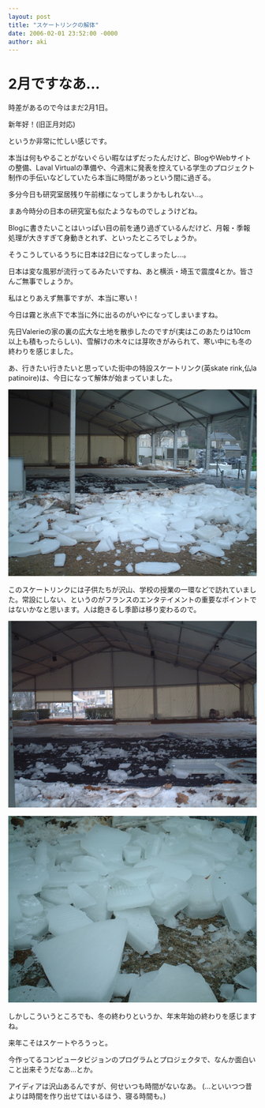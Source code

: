 ```yaml
---
layout: post
title: "スケートリンクの解体"
date: 2006-02-01 23:52:00 -0000
author: aki
---
```

# 2月ですなあ…

時差があるので今はまだ2月1日。

新年好！(旧正月対応)

というか非常に忙しい感じです。

本当は何もやることがないぐらい暇なはずだったんだけど、BlogやWebサイトの整備、Laval Virtualの準備や、今週末に発表を控えている学生のプロジェクト制作の手伝いなどしていたら本当に時間があっという間に過ぎる。

多分今日も研究室居残り午前様になってしまうかもしれない…。

まあ今時分の日本の研究室も似たようなものでしょうけどね。

Blogに書きたいことはいっぱい目の前を通り過ぎているんだけど、月報・季報処理が大きすぎて身動きとれず、といったところでしょうか。

そうこうしているうちに日本は2日になってしまったし…。

日本は変な風邪が流行ってるみたいですね、あと横浜・埼玉で震度4とか。皆さんご無事でしょうか。

私はとりあえず無事ですが、本当に寒い！

今日は霧と氷点下で本当に外に出るのがいやになってしまいますね。

先日Valerieの家の裏の広大な土地を散歩したのですが(実はこのあたりは10cm以上も積もったらしい)、雪解けの木々には芽吹きがみられて、寒い中にも冬の終わりを感じました。

あ、行きたい行きたいと思っていた街中の特設スケートリンク(英skate rink,仏la patinoire)は、今日になって解体が始まっていました。

![patinoire1.jpg](/assets/2006/patinoire1.jpg)

このスケートリンクには子供たちが沢山、学校の授業の一環などで訪れていました。常設にしない、というのがフランスのエンタテイメントの重要なポイントではないかなと思います。人は飽きるし季節は移り変わるので。

![patinoire2.jpg](/assets/2006/patinoire2.jpg)

![patinoire3.jpg](/assets/2006/patinoire3.jpg)

しかしこういうところでも、冬の終わりというか、年末年始の終わりを感じますね。

来年こそはスケートやろうっと。

今作ってるコンピュータビジョンのプログラムとプロジェクタで、なんか面白いこと出来そうだなあ…とか。

アイディアは沢山あるんですが、何せいつも時間がないなあ。 (…といいつつ昔よりは時間を作り出せてはいるほう、寝る時間も。)